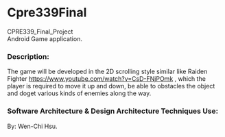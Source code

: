 # Cpre339Final
CPRE339_Final_Project
<br>Android Game application.

### Description:
The game will be developed in the 2D scrolling style similar like Raiden Fighter https://www.youtube.com/watch?v=CsD-FNjPOmk , which the player is required to move it up and down, be able to obstacles the object and doget various kinds of enemies along the way.

### Software Architecture & Design Architecture Techniques Use:
  

By: Wen-Chi Hsu.
